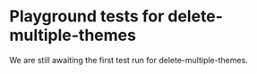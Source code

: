 # Playground tests for delete-multiple-themes
We are still awaiting the first test run for delete-multiple-themes.
